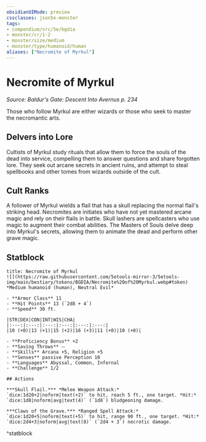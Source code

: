 ```yaml
---
obsidianUIMode: preview
cssclasses: json5e-monster
tags:
- compendium/src/5e/bgdia
- monster/cr/1-2
- monster/size/medium
- monster/type/humanoid/human
aliases: ["Necromite of Myrkul"]
---
```

# Necromite of Myrkul
*Source: Baldur's Gate: Descent Into Avernus p. 234*  

Those who follow Myrkul are either wizards or those who seek to master the necromantic arts.

## Delvers into Lore

Cultists of Myrkul study rituals that allow them to force the souls of the dead into service, compelling them to answer questions and share forgotten lore. They seek out arcane secrets in ancient ruins, and attempt to steal spellbooks and other tomes from wizards outside of the cult.

## Cult Ranks

A follower of Myrkul wields a flail that has a skull replacing the normal flail's striking head. Necromites are initiates who have not yet mastered arcane magic and rely on their flails in battle. Skull lashers are spellcasters who use magic to augment their combat abilities. The Masters of Souls delve deep into Myrkul's secrets, allowing them to animate the dead and perform other grave magic.

## Statblock

```ad-statblock
title: Necromite of Myrkul
![](https://raw.githubusercontent.com/5etools-mirror-3/5etools-img/main/bestiary/tokens/BGDIA/Necromite%20of%20Myrkul.webp#token)
*Medium humanoid (human), Neutral Evil*

- **Armor Class** 11
- **Hit Points** 13 (`2d8 + 4`)
- **Speed** 30 ft.

|STR|DEX|CON|INT|WIS|CHA|
|:---:|:---:|:---:|:---:|:---:|:---:|
|10 (+0)|13 (+1)|15 (+2)|16 (+3)|11 (+0)|10 (+0)|

- **Proficiency Bonus** +2
- **Saving Throws** ⏤
- **Skills** Arcana +5, Religion +5
- **Senses** passive Perception 10
- **Languages** Abyssal, Common, Infernal
- **Challenge** 1/2

## Actions

***Skull Flail.*** *Melee Weapon Attack:* `dice:1d20+2|noform|text(+2)` to hit, reach 5 ft., one target. *Hit:* `dice:1d8|noform|avg|text(4)` (`1d8`) bludgeoning damage.

***Claws of the Grave.*** *Ranged Spell Attack:* `dice:1d20+5|noform|text(+5)` to hit, range 90 ft., one target. *Hit:* `dice:2d4+3|noform|avg|text(8)` (`2d4 + 3`) necrotic damage.
```
^statblock